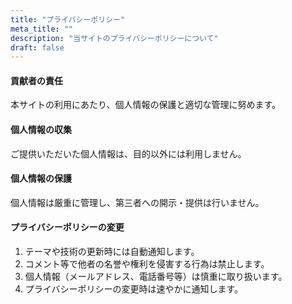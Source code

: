 ```yaml
---
title: "プライバシーポリシー"
meta_title: ""
description: "当サイトのプライバシーポリシーについて"
draft: false
---
```


#### 貢献者の責任

本サイトの利用にあたり、個人情報の保護と適切な管理に努めます。

#### 個人情報の収集

ご提供いただいた個人情報は、目的以外には利用しません。

#### 個人情報の保護

個人情報は厳重に管理し、第三者への開示・提供は行いません。

#### プライバシーポリシーの変更

1. テーマや技術の更新時には自動通知します。
2. コメント等で他者の名誉や権利を侵害する行為は禁止します。
3. 個人情報（メールアドレス、電話番号等）は慎重に取り扱います。
4. プライバシーポリシーの変更時は速やかに通知します。
